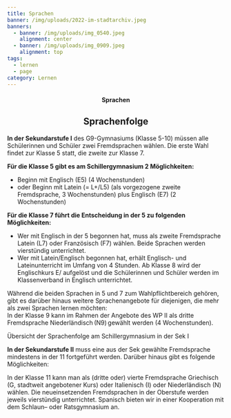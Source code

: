 ```yaml
---
title: Sprachen
banner: /img/uploads/2022-im-stadtarchiv.jpeg
banners:
  - banner: /img/uploads/img_0540.jpeg
    alignment: center
  - banner: /img/uploads/img_0909.jpeg
    alignment: top
tags:
  - lernen
  - page
category: Lernen
---
```

<center><div class="title"><h4>Sprachen</h4><h2>Sprachenfolge </h2></div></center>



**In der Sekundarstufe I** des G9-Gymnasiums (Klasse 5-10) müssen alle Schülerinnen und Schüler zwei Fremdsprachen wählen. Die erste Wahl findet zur Klasse 5 statt, die zweite zur Klasse 7.  



**Für die Klasse 5 gibt es am Schillergymnasium 2 Möglichkeiten:** 

* Beginn mit Englisch (E5) (4 Wochenstunden)  
* oder Beginn mit Latein (= L+/L5) (als vorgezogene zweite Fremdsprache, 3 Wochenstunden) plus Englisch (E7) (2 Wochenstunden) 

**Für die Klasse 7 führt die Entscheidung in der 5 zu folgenden Möglichkeiten:** 

* Wer mit Englisch in der 5 begonnen hat, muss als zweite Fremdsprache Latein (L7) oder Französisch (F7) wählen. Beide Sprachen werden vierstündig unterrichtet. 
* Wer mit Latein/Englisch begonnen hat, erhält Englisch- und Lateinunterricht im Umfang von 4 Stunden. Ab Klasse 8 wird der Englischkurs E/ aufgelöst und die Schülerinnen und Schüler werden im Klassenverband in Englisch unterrichtet. 

Während die beiden Sprachen in 5 und 7 zum Wahlpflichtbereich gehören, gibt es darüber hinaus weitere Sprachenangebote für diejenigen, die mehr als zwei Sprachen lernen möchten: \
In der Klasse 9 kann im Rahmen der Angebote des WP II als dritte Fremdsprache Niederländisch (N9) gewählt werden (4 Wochenstunden). 



Übersicht der Sprachenfolge am Schillergymnasium in der Sek I 



**In der Sekundarstufe II** muss eine aus der Sek gewählte Fremdsprache mindestens in der 11 fortgeführt werden. Darüber hinaus gibt es folgende Möglichkeiten: 

In der Klasse 11 kann man als (dritte oder) vierte Fremdsprache Griechisch (G, stadtweit angebotener Kurs) oder Italienisch (I) oder Niederländisch (N) wählen. Die neueinsetzenden Fremdsprachen in der Oberstufe werden jeweils vierstündig unterrichtet. Spanisch bieten wir in einer Kooperation mit dem Schlaun– oder Ratsgymnasium an.